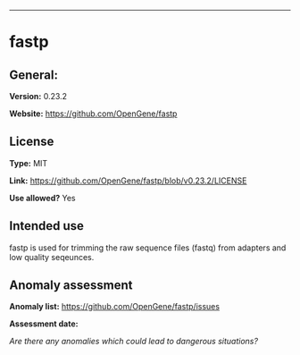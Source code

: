 ----
# fastp
## General:
**Version:** 0.23.2

**Website:** https://github.com/OpenGene/fastp

## License
**Type:** MIT

**Link:** https://github.com/OpenGene/fastp/blob/v0.23.2/LICENSE

**Use allowed?** Yes

## Intended use
fastp is used for trimming the raw sequence files (fastq) from adapters and low quality seqeunces.

## Anomaly assessment
**Anomaly list:** https://github.com/OpenGene/fastp/issues

**Assessment date:** 

*Are there any anomalies which could lead to dangerous situations?*
